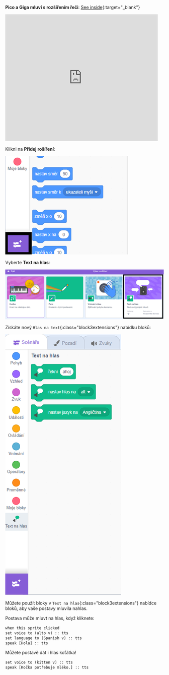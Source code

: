 **Pico a Giga mluví s rozšířením řeči**: [See inside](https://scratch.mit.edu/projects/499373708/editor){:target="_blank"}

<div class="scratch-preview">
  <iframe allowtransparency="true" width="485" height="402" src="https://scratch.mit.edu/projects/embed/499373708/?autostart=false" frameborder="0"></iframe>
</div>

Klikni na **Přidej rošíření**:

![Ikona 'Přidat rozšíření'.](images/add-extension.png)

Vyberte **Text na hlas**:

![Rozšíření 'Text na hlas' je zvýrazněno.](images/text-to-speech.png)

Získáte nový `Hlas na text`{:class="block3extensions"} nabídku bloků:

![Nabídka bloků 'Text na hlas'.](images/text-to-speech-blocks.png)

Můžete použít bloky v `Text na hlas`{:class="block3extensions"} nabídce bloků, aby vaše postavy mluvila nahlas.

Postava může mluvt na hlas, když kliknete:

```blocks3
when this sprite clicked
set voice to (alto v) :: tts
set language to (Spanish v) :: tts
speak [Hola] :: tts
```

Můžete postavě dát i hlas koťátka!

```blocks3
set voice to (kitten v) :: tts
speak [Kočka potřebuje mléko.] :: tts
```
